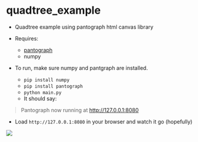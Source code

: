 # quadtree_example

- Quadtree example using pantograph html canvas library
- Requires:
    - [pantograph](https://github.com/adicu/pantograph)
    - numpy

- To run, make sure numpy and pantgraph are installed.
    - `pip install numpy`
    - `pip install pantograph`
    - `python main.py`
    - It should say:

> Pantograph now running at http://127.0.0.1:8080

- Load `http://127.0.0.1:8080` in your browser and watch it go (hopefully)

![](https://s3.amazonaws.com/f.cl.ly/items/3c3Q0R2Y2X3f1Z2l191g/quadTreeBalls.png)
